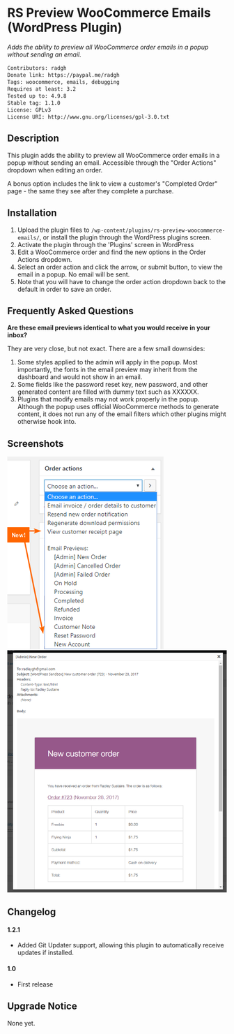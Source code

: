 RS Preview WooCommerce Emails (WordPress Plugin)
==

_Adds the ability to preview all WooCommerce order emails in a popup without sending an email._

    Contributors: radgh
    Donate link: https://paypal.me/radgh
    Tags: woocommerce, emails, debugging
    Requires at least: 3.2
    Tested up to: 4.9.8
    Stable tag: 1.1.0
    License: GPLv3
    License URI: http://www.gnu.org/licenses/gpl-3.0.txt

## Description ##

This plugin adds the ability to preview all WooCommerce order emails in a popup without sending an email. Accessible through the "Order Actions" dropdown when editing an order.

A bonus option includes the link to view a customer's "Completed Order" page - the same they see after they complete a purchase.

## Installation ##

1. Upload the plugin files to `/wp-content/plugins/rs-preview-woocommerce-emails/`, or install the plugin through the WordPress plugins screen.
1. Activate the plugin through the 'Plugins' screen in WordPress
1. Edit a WooCommerce order and find the new options in the Order Actions dropdown.
1. Select an order action and click the arrow, or submit button, to view the email in a popup. No email will be sent.
1. Note that you will have to change the order action dropdown back to the default in order to save an order.

## Frequently Asked Questions ##

**Are these email previews identical to what you would receive in your inbox?**

They are very close, but not exact. There are a few small downsides:

1. Some styles applied to the admin will apply in the popup. Most importantly, the fonts in the email preview may inherit from the dashboard and would not show in an email.
1. Some fields like the password reset key, new password, and other generated content are filled with dummy text such as XXXXXX.
1. Plugins that modify emails may not work properly in the popup. Although the popup uses official WooCommerce methods to generate content, it does not run any of the email filters which other plugins might otherwise hook into.

## Screenshots ##

![The new options added to the Order Actions dropdown.](screenshot-1.png)
![An example of the Email Preview shown in a popup.](screenshot-2.png)


## Changelog ##

#### 1.2.1
* Added Git Updater support, allowing this plugin to automatically receive updates if installed.

#### 1.0
* First release

## Upgrade Notice ##

None yet.